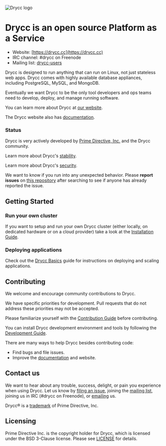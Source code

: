 ![Drycc logo](https://drycc.cc/images/drycc-acaf9509.svg)

# Drycc is an open source Platform as a Service

- Website: [https://drycc.cc](https://drycc.cc)
- IRC channel: #drycc on Freenode
- Mailing list: [drycc-users](https://groups.google.com/d/forum/drycc-users)

Drycc is designed to run anything that can run on Linux, not just stateless web
apps. Drycc comes with highly available database appliances, including
PostgreSQL, MySQL, and MongoDB.

Eventually we want Drycc to be the only tool developers and ops teams need to
develop, deploy, and manage running software.

You can learn more about Drycc at [our website](https://drycc.cc).

The Drycc website also has [documentation](https://drycc.cc/docs).

### Status

Drycc is very actively developed by [Prime Directive, Inc.](https://drycc.cc)
and the Drycc community.

Learn more about Drycc's [stability](https://drycc.cc/docs/stability).

Learn more about Drycc's [security](https://drycc.cc/docs/security).

We want to know if you run into any unexpected behavior. Please **report
issues** on [this repository](https://github.com/drycc/drycc/issues) after
searching to see if anyone has already reported the issue.

## Getting Started

### Run your own cluster

If you want to setup and run your own Drycc cluster (either locally, on
dedicated hardware or on a cloud provider) take a look at the [Installation
Guide](https://drycc.cc/docs/installation).

### Deploying applications

Check out the [Drycc Basics](https://drycc.cc/docs/basics) guide for
instructions on deploying and scaling applications.

## Contributing

We welcome and encourage community contributions to Drycc.

We have specific priorities for development. Pull requests that do not address
these priorities may not be accepted.

Please familiarize yourself with the [Contribution
Guide](https://drycc.cc/docs/contributing) before contributing.

You can install Drycc development environment and tools by following the
[Development Guide](https://drycc.cc/docs/development).

There are many ways to help Drycc besides contributing code:

- Find bugs and file issues.
- Improve the [documentation](https://drycc.cc/docs) and website.

## Contact us

We want to hear about any trouble, success, delight, or pain you experience when
using Drycc. Let us know by [filing an
issue](https://github.com/drycc/drycc/issues), joining the [mailing
list](https://groups.google.com/d/forum/drycc-users), joining us in IRC (#drycc
on Freenode), or [emailing](mailto:contact@drycc.cc) us.

Drycc® is a [trademark](https://drycc.cc/docs/trademark-guidelines) of Prime
Directive, Inc.

## Licensing

Prime Directive Inc. is the copyright holder for Drycc, which is licensed under the BSD 3-Clause license. Please see [LICENSE](./LICENSE) for details.